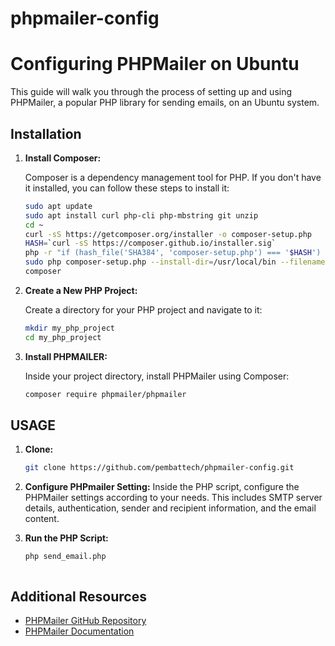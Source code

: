 # phpmailer-config

# Configuring PHPMailer on Ubuntu

This guide will walk you through the process of setting up and using PHPMailer, a popular PHP library for sending emails, on an Ubuntu system.


## Installation

1. **Install Composer:**

   Composer is a dependency management tool for PHP. If you don't have it installed, you can follow these steps to install it:

   ```bash
   sudo apt update
   sudo apt install curl php-cli php-mbstring git unzip
   cd ~
   curl -sS https://getcomposer.org/installer -o composer-setup.php
   HASH=`curl -sS https://composer.github.io/installer.sig`
   php -r "if (hash_file('SHA384', 'composer-setup.php') === '$HASH') { echo 'Installer verified'; } else { echo 'Installer corrupt'; unlink('composer-setup.php'); } echo PHP_EOL;"
   sudo php composer-setup.php --install-dir=/usr/local/bin --filename=composer
   composer

2. **Create a New PHP Project:**

    Create a directory for your PHP project and navigate to it:
    ```bash
    mkdir my_php_project
    cd my_php_project

3. **Install PHPMAILER:**

    Inside your project directory, install PHPMailer using Composer:
    ```bash
    composer require phpmailer/phpmailer

## USAGE

1. **Clone:**

    ```bash
    git clone https://github.com/pembattech/phpmailer-config.git

2. **Configure PHPmailer Setting:**
    Inside the PHP script, configure the PHPMailer settings according to your needs. This includes SMTP server details, authentication, sender and recipient information, and the email content.

3. **Run the PHP Script:**
    ```bash
    php send_email.php



## Additional Resources

- [PHPMailer GitHub Repository](https://github.com/PHPMailer/PHPMailer)
- [PHPMailer Documentation](https://github.com/PHPMailer/PHPMailer/wiki)
